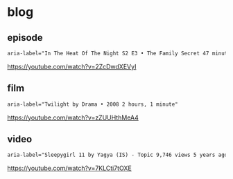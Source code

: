 # blog

## episode

~~~html
aria-label="In The Heat Of The Night S2 E3 • The Family Secret 47 minutes"
~~~

https://youtube.com/watch?v=2ZcDwdXEVyI

## film

~~~html
aria-label="Twilight by Drama • 2008 2 hours, 1 minute"
~~~

https://youtube.com/watch?v=zZUUHthMeA4

## video

~~~html
aria-label="Sleepygirl 11 by Yagya (IS) - Topic 9,746 views 5 years ago 6 minutes, 15 seconds"
~~~

https://youtube.com/watch?v=7KLCti7tOXE
